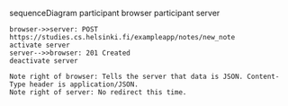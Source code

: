 sequenceDiagram
    participant browser
    participant server

    browser->>server: POST https://studies.cs.helsinki.fi/exampleapp/notes/new_note
    activate server
    server-->>browser: 201 Created
    deactivate server

    Note right of browser: Tells the server that data is JSON. Content-Type header is application/JSON.
    Note right of server: No redirect this time.
